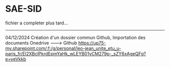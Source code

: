 # SAE-SID
fichier a completer plus tard...



----------------
04/12/2024
Création d'un dossier commun Github, 
Importation des documents Onedrive ---> Github
https://up75-my.sharepoint.com/:f:/g/personal/leo-jean_unite_etu_u-paris_fr/El2XBclPkrdEpmYaHk_wLEYB01yCM279p-_sZY6xAgeQFg?e=yeVkkb
